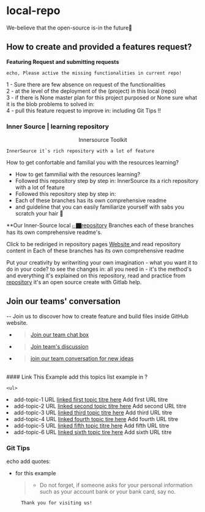 # local-repo
We-believe that the open-source is-in the future🔮


## How to create and provided a features request?
**Featuring Request and submitting requests**

    echo, Please active the missing functionalities in current repo!
    
1 - Sure there are few absence on request of the functionalities<br>
2 - at the level of the deployment of the (project) in this local (repo)<br>
3 - if there is None master plan for this project purposed or None sure what it is the blob problems to solved in:<br>
4 - pull this feature request to improve in: including Git Tips !!  
    

### Inner Source | learning repository 
<p align='center' style="italic"><frame width="50" eight="50" text="bold" bg="green">Innersource Toolkit</p>

    InnerSource it`s rich repository with a lot of feature
How to get confortable and familial you with the resources learning? 
- How to get fammilial with the resources learning?
- Followed this repository step by step in: InnerSource its a rich repository with a lot of feature
- Followed this repository step by step in: 
- Each of these branches has its own comprehensive readme
- and guideline that you can easily familiarize yourself with sabs you scratch your hair 💇

**Our Inner-Source local [👉🏿repository](https://github.com/djibal/innersource/) Branches each of these branches has its own comprehensive readme's.


<p align="horizontal">Click to be rediriged in repository pages <a href="https://djibal.github.io/innersource">Website </a>and read repository content in Each of these branches has its own comprehensive readme</p>


 
 
 Put your creativity by writwriting your own imagination - what you want it to do in your code? to see the changes in:
 all you need in - it's the method's and everything it's explained on this repository, read and practice from [repository](djibal/innersource/) it's an open source create with Gitlab help.                                                      
 
<div class="local-repo">
    
 ## Join our teams' conversation 
-- Join us to discover how to create feature and build files inside GitHub website.
- > [Join our team chat box](https://github.com/orgs/dji-7/teams/team-chat-box/)
- > [Join team's discussion](https://github.com/orgs/dji-7/teams/team-discussion/)
- > [join our team conversation for new ideas](https://github.com/orgs/dji-7/teams/team-conversations/)
                                                                    
<br>  
  #### Link This Example
  add this topics list example in ?                                      
 
    <ul>
  <p>      
   <li>add-topic-1 URL <a href="/#/">linked first topic titre here</a> Add first URL titre</li>
    <li>add-topic-2 URL <a href="/#/">linked second topic titre here</a> Add second URL titre</li>
    <li>add-topic-3 URL <a href="/#/">linked third topic titre here</a> Add third URL titre</li>
    <li>add-topic-4 URL <a href="/#/">linked fourth topic tire here</a> Add fourth URL titre</li>
    <li>add-topic-5 URL <a href="/#/">linked fifth topic titre here</a> Add fifth URL titre</li>
   <li>add-topic-6 URL <a href="/#/">linked sixth topic tire here</a> Add sixth URL titre</li>
 </p> 

</ul>
</div>



### Git Tips 
echo add quotes:
- for this example
   > - Do not forget, if someone asks for your personal information
       such as your account bank or your bank card, say no.
       
        Thank you for visiting us!
       


